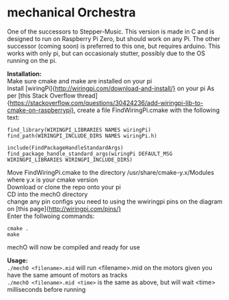 # mechanical Orchestra

One of the successors to Stepper-Music. This version is made in C and is designed to run on Raspberry Pi Zero, but should work on any Pi. The other successor (coming soon) is preferred to this one, but requires arduino. This works with only pi, but can occasionaly stutter, possibly due to the OS running on the pi.

**Installation:**  
Make sure cmake and make are installed on your pi  
Install [wiringPi]{http://wiringpi.com/download-and-install/} on your pi 
As per [this Stack Overflow thread]{https://stackoverflow.com/questions/30424236/add-wiringpi-lib-to-cmake-on-raspberrypi}, create a file FindWiringPi.cmake with the following text:  
```
find_library(WIRINGPI_LIBRARIES NAMES wiringPi)
find_path(WIRINGPI_INCLUDE_DIRS NAMES wiringPi.h)

include(FindPackageHandleStandardArgs)
find_package_handle_standard_args(wiringPi DEFAULT_MSG WIRINGPI_LIBRARIES WIRINGPI_INCLUDE_DIRS)
```  
Move FindWiringPi.cmake to the directory /usr/share/cmake-y.x/Modules where y.x is your cmake version  
Download or clone the repo onto your pi  
CD into the mechO directory  
change any pin configs you need to using the wwiringpi pins on the diagram on [this page]{http://wiringpi.com/pins/}  
Enter the follwoing commands:  
```
cmake .
make
```
mechO will now be compiled and ready for use  

**Usage:**  
`./mechO <filename>.mid` will run \<filename\>.mid on the motors given you have the same amount of motors as tracks  
`./mechO <filename>.mid <time>` is the same as above, but will wait \<time\> milliseconds before running

